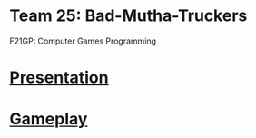 # Team 25: Bad-Mutha-Truckers
F21GP: Computer Games Programming

# [Presentation](https://www.youtube.com/watch?v=81iV46TnmHk)

# [Gameplay](https://www.youtube.com/watch?v=AJ-EJmvpzb8)
